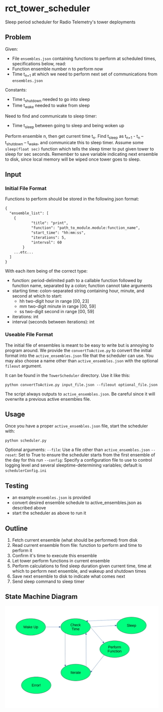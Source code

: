 # rct_tower_scheduler
Sleep period scheduler for Radio Telemetry's tower deployments

## Problem
Given:
-	File `ensembles.json` containing functions to perform at scheduled times, specifications below, read:
  -	Function ensemble number n to perform now
  -	Time t<sub>n+1</sub> at which we need to perform next set of communications from `ensembles.json`

Constants:
-	Time t<sub>shutdown</sub> needed to go into sleep
-	Time t<sub>wake</sub> needed to wake from sleep

Need to find and communicate to sleep timer:
-	Time t<sub>sleep</sub> between going to sleep and being woken up

Perform ensemble n, then get current time t<sub>n</sub>.
Find t<sub>sleep</sub> as t<sub>n+1</sub> - t<sub>n</sub> – t<sub>shutdown</sub> – t<sub>wake</sub>, and communicate this to sleep timer.
Assume some `sleep(float sec)` function which tells the sleep timer to put given tower to sleep for sec seconds.
Remember to save variable indicating next ensemble to disk, since local memory will be wiped once tower goes to sleep.

## Input

### Initial File Format
Functions to perform should be stored in the following json format:
```
{
  "ensemble_list": [
    {
            "title": "print",
            "function": "path_to_module.module:function_name",
            "start_time": "hh:mm:ss",
            "iterations": 5,
            "interval": 60
        }
    ...etc...
  ]
}
```
With each item being of the correct type:
- function: period-delimited path to a callable function followed by function name, separated by a colon; function cannot take arguments
- starting time: colon-separated string containing hour, minute, and second at which to start:
  - hh two-digit hour in range [00, 23]
  - mm two-digit minute in range [00, 59]
  - ss two-digit second in range [00, 59]
- iterations: int
- interval (seconds between iterations): int

### Useable File Format
The initial file of ensembles is meant to be easy to write but is annoying to program around. We provide the `convertToActive.py` to convert the initial format into the `active_ensembles.json` file that the scheduler can use. You may also choose a name other than `active_ensembles.json` with the optional `fileout` argument.

It can be found in the `TowerScheduler` directory. Use it like this:
```
python convertToActive.py input_file.json --fileout optional_file.json
```

The script always outputs to `active_ensembles.json`. Be careful since it will overwrite a previous active ensembles file.

## Usage
Once you have a proper `active_ensembles.json` file, start the scheduler with:
```
python scheduler.py
```

Optional arguments:
`--file`: Use a file other than `active_ensembles.json`
`--reset`: Set to True to ensure the scheduler starts from the first ensemble of the day for this run
`--config`: Specify a configuration file to use to control logging level and several sleeptime-determining variables; default is `schedulerConfig.ini`

## Testing
- an example `ensembles.json` is provided
- convert desired ensemble schedule to active_ensembles.json as described above
- start the scheduler as above to run it

## Outline
1.	Fetch current ensemble (what should be performed) from disk
2.	Read current ensemble from file: function to perform and time to perform it
3.  Confirm it's time to execute this ensemble
4.	Let tower perform functions in current ensemble
5.	Perform calculations to find sleep duration given current time, time at which to perform next ensemble, and wakeup and shutdown times
6.	Save next ensemble to disk to indicate what comes next
7.	Send sleep command to sleep timer

## State Machine Diagram
![State machine diagram.](state_machine.png "This is our state machine.")
